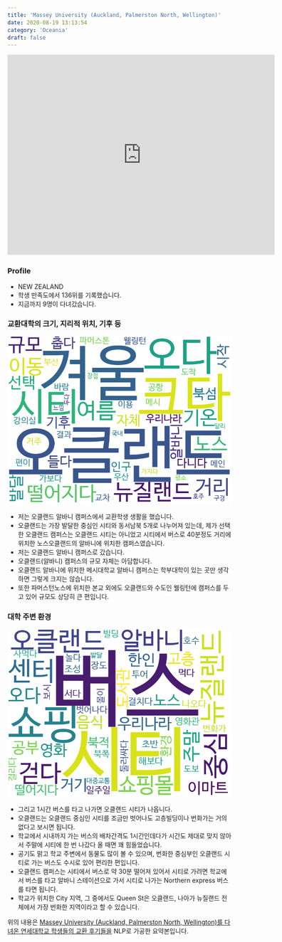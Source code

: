 ```yaml
---
title: 'Massey University (Auckland, Palmerston North, Wellington)'
date: 2020-08-19 13:13:54
category: 'Oceania'
draft: false
---
```


<iframe
width="600"
height="450"
frameborder="0" style="border:0"
src="https://www.google.com/maps/embed/v1/place?key=AIzaSyC9e1AME-pVmWC4hBpFdu5S4dKzyepa3HQ&q=Massey+University+(Auckland,+Palmerston+North,+Wellington)&center=-36.7323409,174.70149990000002&zoom=14" allowfullscreen>
</iframe>

### Profile

* NEW ZEALAND
* 학생 만족도에서 136위를 기록했습니다.
* 지금까지 9명이 다녀갔습니다. 

### 교환대학의 크기, 지리적 위치, 기후 등

![gen_info-WordCloud](../univ_wordclouds_okt/gen_info/NZ000001_gen_info_okt.png)

* 저는 오클랜드 알바니 캠퍼스에서 교환학생 생활을 했습니다.
* 오클랜드는 가장 발달한 중심인 시티와 동서남북 5개로 나누어져 있는데, 제가 선택한 오클랜드 캠퍼스는 오클랜드 시티는 아니었고 시티에서 버스로 40분정도 거리에 위치한 노스오클랜드의 알바니에 위치한 캠퍼스였습니다.
* 저는 오클랜드 알바니 캠퍼스로 갔습니다.
* 오클랜드(알바니) 캠퍼스의 규모 자체는 아담합니다.
* 오클랜드 알바니에 위치한 메시대학교 알바니 캠퍼스는 학부대학이 있는 곳만 생각하면 그렇게 크지는 않습니다.
* 또한 파머스턴노스에 위치한 본교 외에도 오클랜드와 수도인 웰링턴에 캠퍼스를 두고 있어 규모도 상당히 큰 편입니다.


### 대학 주변 환경

![env_info-WordCloud](../univ_wordclouds_okt/env_info/NZ000001_env_info_okt.png)

* 그리고 1시간 버스를 타고 나가면 오클랜드 시티가 나옵니다.
* 오클랜드는 오클랜드 중심인 시티를 조금만 벗어나도 고층빌딩이나 번화가는 거의 없다고 보시면 됩니다.
* 학교에서 시내까지 가는 버스의 배차간격도 1시간인데다가 시간도 제대로 맞지 않아서 주말에 시티에 한 번 나갔다 올 때면 꽤 힘들었습니다.
* 공기도 맑고 학교 주변에서 동물도 많이 볼 수 있으며, 번화한 중심부인 오클랜드 시티로 가는 버스도 수시로 있어 편리한 편입니다.
* 오클랜드 캠퍼스는 시티에서 버스로 약 30분 떨어져 있어서 시티로 가려면 학교에서 버스를 타고 알바니 스테이션으로 가서 시티로 나가는 Northern express 버스를 타면 됩니다.
* 학교가 위치한 City 지역, 그 중에서도 Queen St은 오클랜드, 나아가 뉴질랜드 전체에서 가장 번화한 지역이라고 할 수 있습니다.


위의 내용은 [Massey University (Auckland, Palmerston North, Wellington)를 다녀온 연세대학교 학생들의 교환 후기들을](http://oia.yonsei.ac.kr/partner/expReport.asp?ucode=NZ000001&bgbn=A) NLP로 가공한 요약본입니다. 
